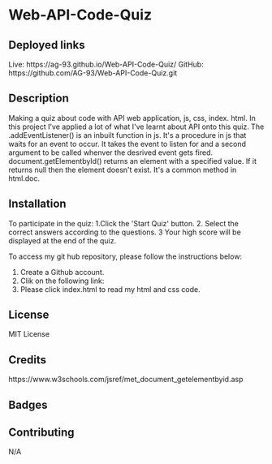 # Web-API-Code-Quiz

<h2> Deployed links</h2>
Live: https://ag-93.github.io/Web-API-Code-Quiz/ 
GitHub: https://github.com/AG-93/Web-API-Code-Quiz.git 

<h2> Description </h2>

Making a quiz about code with API web application, js, css, index. html. In this project I've applied a lot of what I've learnt about API onto this quiz. The .addEventListener() is an inbuilt function in js. It's a procedure in js that waits for an event to occur. It takes the event to listen for and a second argument to be called whenver the desrived event gets fired. 
document.getElementbyId() returns an element with a specified value. If it returns null then the element doesn't exist. It's a common method in html.doc.

<h2> Installation </h2>
To participate in the quiz: 
1.Click the 'Start Quiz' button.
2. Select the correct answers according to the questions.
3 Your high score will be displayed at the end of the quiz.

To access my git hub repository, please follow the instructions below:
1. Create a Github account.
2. Clik on the following link:
3. Please click index.html to read my html and css code.

<h2> License </h2>
MIT License

<h2> Credits </h2>
https://www.w3schools.com/jsref/met_document_getelementbyid.asp


<h2> Badges </h2>

<h2> Contributing </h2>
N/A